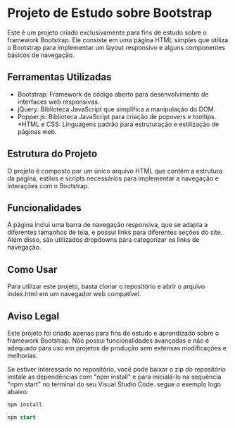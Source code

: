 # Projeto de Estudo sobre Bootstrap
Este é um projeto criado exclusivamente para fins de estudo sobre o framework Bootstrap. Ele consiste em uma página HTML simples que utiliza o Bootstrap para implementar um layout responsivo e alguns componentes básicos de navegação.

## Ferramentas Utilizadas
* Bootstrap: Framework de código aberto para desenvolvimento de interfaces web responsivas.
* jQuery: Biblioteca JavaScript que simplifica a manipulação do DOM.
*  Popper.js: Biblioteca JavaScript para criação de popovers e tooltips.
*HTML e CSS: Linguagens padrão para estruturação e estilização de páginas web.

## Estrutura do Projeto
O projeto é composto por um único arquivo HTML que contém a estrutura da página, estilos e scripts necessários para implementar a navegação e interações com o Bootstrap.

## Funcionalidades
A página inclui uma barra de navegação responsiva, que se adapta a diferentes tamanhos de tela, e possui links para diferentes seções do site. Além disso, são utilizados dropdowns para categorizar os links de navegação.

## Como Usar
Para utilizar este projeto, basta clonar o repositório e abrir o arquivo index.html em um navegador web compatível.

## Aviso Legal
Este projeto foi criado apenas para fins de estudo e aprendizado sobre o framework Bootstrap. Não possui funcionalidades avançadas e não é adequado para uso em projetos de produção sem extensas modificações e melhorias.

Se estiver interessado no repositório, você pode baixar o zip do repositório instale as dependências com "npm install" e para  inicialá-lo na sequência "npm start" no terminal do seu Visual Studio Code.
segue o exemplo logo abaixo:

```sql
npm install
```
```sql
npm start
```
